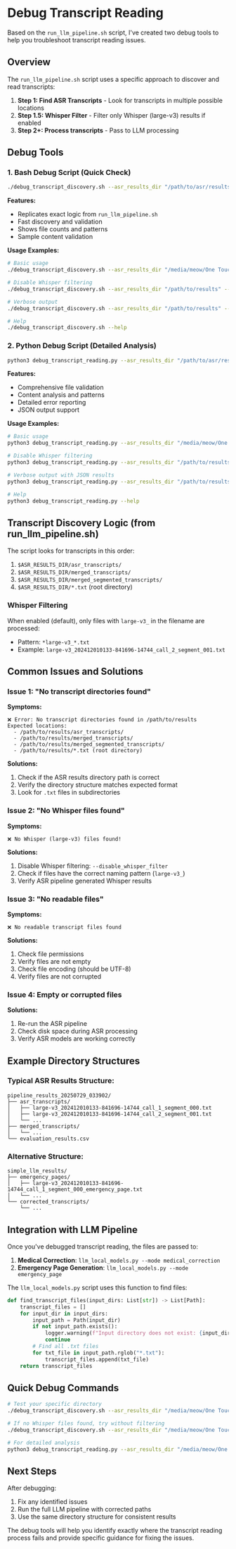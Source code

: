 # Debug Transcript Reading

Based on the `run_llm_pipeline.sh` script, I've created two debug tools to help you troubleshoot transcript reading issues.

## Overview

The `run_llm_pipeline.sh` script uses a specific approach to discover and read transcripts:

1. **Step 1: Find ASR Transcripts** - Look for transcripts in multiple possible locations
2. **Step 1.5: Whisper Filter** - Filter only Whisper (large-v3) results if enabled
3. **Step 2+: Process transcripts** - Pass to LLM processing

## Debug Tools

### 1. Bash Debug Script (Quick Check)

```bash
./debug_transcript_discovery.sh --asr_results_dir "/path/to/asr/results"
```

**Features:**
- Replicates exact logic from `run_llm_pipeline.sh`
- Fast discovery and validation
- Shows file counts and patterns
- Sample content validation

**Usage Examples:**
```bash
# Basic usage
./debug_transcript_discovery.sh --asr_results_dir "/media/meow/One Touch/ems_call/pipeline_results_20250729_033902"

# Disable Whisper filtering
./debug_transcript_discovery.sh --asr_results_dir "/path/to/results" --disable_whisper_filter

# Verbose output
./debug_transcript_discovery.sh --asr_results_dir "/path/to/results" --verbose

# Help
./debug_transcript_discovery.sh --help
```

### 2. Python Debug Script (Detailed Analysis)

```bash
python3 debug_transcript_reading.py --asr_results_dir "/path/to/asr/results"
```

**Features:**
- Comprehensive file validation
- Content analysis and patterns
- Detailed error reporting
- JSON output support

**Usage Examples:**
```bash
# Basic usage
python3 debug_transcript_reading.py --asr_results_dir "/media/meow/One Touch/ems_call/pipeline_results_20250729_033902"

# Disable Whisper filtering
python3 debug_transcript_reading.py --asr_results_dir "/path/to/results" --disable_whisper_filter

# Verbose output with JSON results
python3 debug_transcript_reading.py --asr_results_dir "/path/to/results" --verbose --output_file debug_results.json

# Help
python3 debug_transcript_reading.py --help
```

## Transcript Discovery Logic (from run_llm_pipeline.sh)

The script looks for transcripts in this order:

1. `$ASR_RESULTS_DIR/asr_transcripts/`
2. `$ASR_RESULTS_DIR/merged_transcripts/`
3. `$ASR_RESULTS_DIR/merged_segmented_transcripts/`
4. `$ASR_RESULTS_DIR/*.txt` (root directory)

### Whisper Filtering

When enabled (default), only files with `large-v3_` in the filename are processed:
- Pattern: `*large-v3_*.txt`
- Example: `large-v3_202412010133-841696-14744_call_2_segment_001.txt`

## Common Issues and Solutions

### Issue 1: "No transcript directories found"

**Symptoms:**
```
❌ Error: No transcript directories found in /path/to/results
Expected locations:
  - /path/to/results/asr_transcripts/
  - /path/to/results/merged_transcripts/
  - /path/to/results/merged_segmented_transcripts/
  - /path/to/results/*.txt (root directory)
```

**Solutions:**
1. Check if the ASR results directory path is correct
2. Verify the directory structure matches expected format
3. Look for `.txt` files in subdirectories

### Issue 2: "No Whisper files found"

**Symptoms:**
```
❌ No Whisper (large-v3) files found!
```

**Solutions:**
1. Disable Whisper filtering: `--disable_whisper_filter`
2. Check if files have the correct naming pattern (`large-v3_`)
3. Verify ASR pipeline generated Whisper results

### Issue 3: "No readable files"

**Symptoms:**
```
❌ No readable transcript files found
```

**Solutions:**
1. Check file permissions
2. Verify files are not empty
3. Check file encoding (should be UTF-8)
4. Verify files are not corrupted

### Issue 4: Empty or corrupted files

**Solutions:**
1. Re-run the ASR pipeline
2. Check disk space during ASR processing
3. Verify ASR models are working correctly

## Example Directory Structures

### Typical ASR Results Structure:
```
pipeline_results_20250729_033902/
├── asr_transcripts/
│   ├── large-v3_202412010133-841696-14744_call_1_segment_000.txt
│   ├── large-v3_202412010133-841696-14744_call_2_segment_001.txt
│   └── ...
├── merged_transcripts/
│   └── ...
└── evaluation_results.csv
```

### Alternative Structure:
```
simple_llm_results/
├── emergency_pages/
│   ├── large-v3_202412010133-841696-14744_call_1_segment_000_emergency_page.txt
│   └── ...
└── corrected_transcripts/
    └── ...
```

## Integration with LLM Pipeline

Once you've debugged transcript reading, the files are passed to:

1. **Medical Correction**: `llm_local_models.py --mode medical_correction`
2. **Emergency Page Generation**: `llm_local_models.py --mode emergency_page`

The `llm_local_models.py` script uses this function to find files:
```python
def find_transcript_files(input_dirs: List[str]) -> List[Path]:
    transcript_files = []
    for input_dir in input_dirs:
        input_path = Path(input_dir)
        if not input_path.exists():
            logger.warning(f"Input directory does not exist: {input_dir}")
            continue
        # Find all .txt files
        for txt_file in input_path.rglob("*.txt"):
            transcript_files.append(txt_file)
    return transcript_files
```

## Quick Debug Commands

```bash
# Test your specific directory
./debug_transcript_discovery.sh --asr_results_dir "/media/meow/One Touch/ems_call/pipeline_results_20250729_033902"

# If no Whisper files found, try without filtering
./debug_transcript_discovery.sh --asr_results_dir "/media/meow/One Touch/ems_call/pipeline_results_20250729_033902" --disable_whisper_filter

# For detailed analysis
python3 debug_transcript_reading.py --asr_results_dir "/media/meow/One Touch/ems_call/pipeline_results_20250729_033902" --verbose
```

## Next Steps

After debugging:
1. Fix any identified issues
2. Run the full LLM pipeline with corrected paths
3. Use the same directory structure for consistent results

The debug tools will help you identify exactly where the transcript reading process fails and provide specific guidance for fixing the issues.